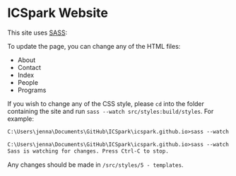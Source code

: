 # ICSpark Website

This site uses [SASS](https://sass-lang.com/guide):

To update the page, you can change any of the HTML files:
* About
* Contact
* Index
* People
* Programs 

If you wish to change any of the CSS style, please `cd` into the folder containing the site and run 
``sass --watch src/styles:build/styles``. For example:
```md
C:\Users\jenna\Documents\GitHub\ICSpark\icspark.github.io>sass --watch main

C:\Users\jenna\Documents\GitHub\ICSpark\icspark.github.io>sass --watch src/styles:build/styles
Sass is watching for changes. Press Ctrl-C to stop.
```

Any changes should be made in ``/src/styles/5 - templates``.

